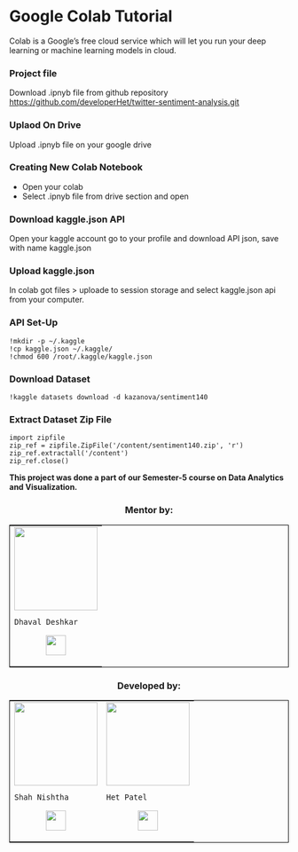 # Google Colab Tutorial

Colab is a Google’s free cloud service which will let you run your deep learning or machine learning models in cloud.

### Project file
Download .ipnyb file from github repository https://github.com/developerHet/twitter-sentiment-analysis.git

### Uplaod On Drive
Upload .ipnyb file on your google  drive


### Creating New Colab Notebook

* Open your colab
* Select .ipnyb file from drive section and open

### Download kaggle.json API
Open your kaggle account go to your profile and download API json, save with name kaggle.json

### Upload kaggle.json
In colab got files > uploade to session storage and select kaggle.json api from your computer.   



### API Set-Up
```
!mkdir -p ~/.kaggle
!cp kaggle.json ~/.kaggle/
!chmod 600 /root/.kaggle/kaggle.json
```

### Download Dataset

```
!kaggle datasets download -d kazanova/sentiment140
```

### Extract Dataset Zip File
```
import zipfile
zip_ref = zipfile.ZipFile('/content/sentiment140.zip', 'r')
zip_ref.extractall('/content')
zip_ref.close()
```

<b> This project was done a part of our Semester-5 course on Data Analytics and Visualization. </b>

<h3 align="center"><b>Mentor by:</b></h3>

<div align="center">	
<table style="border:1px solid black;margin-left:auto;margin-right:auto;">  
  <tr>
<td>
  <img src="https://media.licdn.com/dms/image/D4D03AQEXUW2fphJQgg/profile-displayphoto-shrink_800_800/0/1669448441593?e=1680739200&v=beta&t=E8NVc-0Rb9Ul8m0tzVYz-2c1T5_QuoEZtTOL4z84rys" width="150" height="150"/>
     
    Dhaval Deshkar

<p align="center">
<a href = "https://www.linkedin.com/in/dhaval-deshkar-6b35ba195/"><img src = "http://www.iconninja.com/files/863/607/751/network-linkedin-social-connection-circular-circle-media-icon.svg" width="36" height="36"/></a>
</p>
</td>
</tr>
</table>
</div>

<h3 align="center"><b>Developed by: </b></h3>
<div align="center">
<table style="border:1px solid black;margin-left:auto;margin-right:auto;">  
  <tr>
<td>
  <img src="https://media.licdn.com/dms/image/D4D03AQFKXTj6Sc-4Iw/profile-displayphoto-shrink_400_400/0/1667303085238?e=1680739200&v=beta&t=cNLzSVqe42wGs7xZg084xsPFqHUhmsEQvMSrlc6v4Rs" width="150" height="150"/>
     
    Shah Nishtha

<p align="center">
<a href = "https://www.linkedin.com/in/nishtha-shah-b0909b212/"><img src = "http://www.iconninja.com/files/863/607/751/network-linkedin-social-connection-circular-circle-media-icon.svg" width="36" height="36"/></a>
</p>
</td>

<td>
  <img align='center' src="https://avatars.githubusercontent.com/u/79783828?s=400&u=e7e94e4c752005f4263a121d86fb25c75a247f54&v=4" width="150" height="150">
     
    Het Patel

<p align="center">
<a href = "https://www.linkedin.com/in/hetpatel2312/"><img src = "http://www.iconninja.com/files/863/607/751/network-linkedin-social-connection-circular-circle-media-icon.svg" width="36" height="36"/></a>
</p>



</tr>
</table>
</div>
